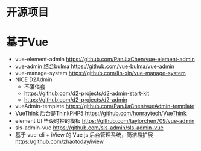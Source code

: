 # 开源项目

# 基于Vue

- vue-element-admin <https://github.com/PanJiaChen/vue-element-admin>
- vue-admin 结合bulma https://github.com/vue-bulma/vue-admin
- vue-manage-system https://github.com/lin-xin/vue-manage-system
- NICE D2Admin
    - 不落俗套
    - https://github.com/d2-projects/d2-admin-start-kit
    - https://github.com/d2-projects/d2-admin
- vueAdmin-template https://github.com/PanJiaChen/vueAdmin-template
- VueThink 后台是ThinkPHP5 <https://github.com/honraytech/VueThink>
- element UI 毕设时抄的模板 <https://github.com/taylorchen709/vue-admin>
- sls-admin-vue <https://github.com/sls-admin/sls-admin-vue>
- 基于 vue-cli + iView 的 Vue js 后台管理系统，简洁易扩展 https://github.com/zhaotoday/iview    
